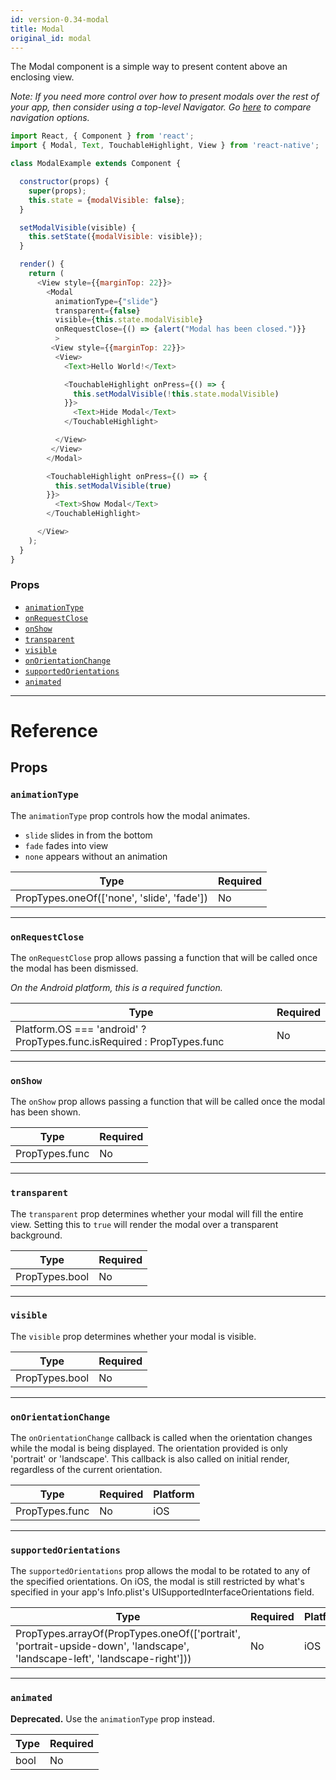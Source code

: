 ```yaml
---
id: version-0.34-modal
title: Modal
original_id: modal
---
```

The Modal component is a simple way to present content above an enclosing view.

_Note: If you need more control over how to present modals over the rest of your app,
then consider using a top-level Navigator. Go [here](navigator-comparison.md) to compare navigation options._

```javascript
import React, { Component } from 'react';
import { Modal, Text, TouchableHighlight, View } from 'react-native';

class ModalExample extends Component {

  constructor(props) {
    super(props);
    this.state = {modalVisible: false};
  }

  setModalVisible(visible) {
    this.setState({modalVisible: visible});
  }

  render() {
    return (
      <View style={{marginTop: 22}}>
        <Modal
          animationType={"slide"}
          transparent={false}
          visible={this.state.modalVisible}
          onRequestClose={() => {alert("Modal has been closed.")}}
          >
         <View style={{marginTop: 22}}>
          <View>
            <Text>Hello World!</Text>

            <TouchableHighlight onPress={() => {
              this.setModalVisible(!this.state.modalVisible)
            }}>
              <Text>Hide Modal</Text>
            </TouchableHighlight>

          </View>
         </View>
        </Modal>

        <TouchableHighlight onPress={() => {
          this.setModalVisible(true)
        }}>
          <Text>Show Modal</Text>
        </TouchableHighlight>

      </View>
    );
  }
}
```

### Props

- [`animationType`](modal.md#animationtype)
- [`onRequestClose`](modal.md#onrequestclose)
- [`onShow`](modal.md#onshow)
- [`transparent`](modal.md#transparent)
- [`visible`](modal.md#visible)
- [`onOrientationChange`](modal.md#onorientationchange)
- [`supportedOrientations`](modal.md#supportedorientations)
- [`animated`](modal.md#animated)






---

# Reference

## Props

### `animationType`

The `animationType` prop controls how the modal animates.

- `slide` slides in from the bottom
- `fade` fades into view
- `none` appears without an animation

| Type | Required |
| - | - |
| PropTypes.oneOf(['none', 'slide', 'fade']) | No |




---

### `onRequestClose`

The `onRequestClose` prop allows passing a function that will be called once the modal has been dismissed.

_On the Android platform, this is a required function._

| Type | Required |
| - | - |
| Platform.OS === 'android' ? PropTypes.func.isRequired : PropTypes.func | No |




---

### `onShow`

The `onShow` prop allows passing a function that will be called once the modal has been shown.

| Type | Required |
| - | - |
| PropTypes.func | No |




---

### `transparent`

The `transparent` prop determines whether your modal will fill the entire view. Setting this to `true` will render the modal over a transparent background.

| Type | Required |
| - | - |
| PropTypes.bool | No |




---

### `visible`

The `visible` prop determines whether your modal is visible.

| Type | Required |
| - | - |
| PropTypes.bool | No |




---

### `onOrientationChange`

The `onOrientationChange` callback is called when the orientation changes while the modal is being displayed.
The orientation provided is only 'portrait' or 'landscape'. This callback is also called on initial render, regardless of the current orientation.


| Type | Required | Platform |
| - | - | - |
| PropTypes.func | No | iOS  |




---

### `supportedOrientations`

The `supportedOrientations` prop allows the modal to be rotated to any of the specified orientations.
On iOS, the modal is still restricted by what's specified in your app's Info.plist's UISupportedInterfaceOrientations field.


| Type | Required | Platform |
| - | - | - |
| PropTypes.arrayOf(PropTypes.oneOf(['portrait', 'portrait-upside-down', 'landscape', 'landscape-left', 'landscape-right'])) | No | iOS  |




---

### `animated`

**Deprecated.** Use the `animationType` prop instead.



| Type | Required |
| - | - |
| bool | No |






